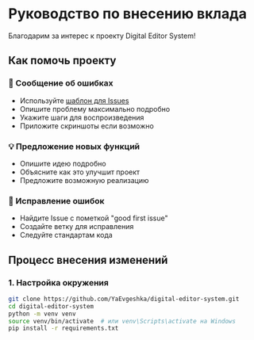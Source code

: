 # Руководство по внесению вклада

Благодарим за интерес к проекту Digital Editor System! 

## Как помочь проекту

### 📝 Сообщение об ошибках
- Используйте [шаблон для Issues](../../issues/new/choose)
- Опишите проблему максимально подробно
- Укажите шаги для воспроизведения
- Приложите скриншоты если возможно

### 💡 Предложение новых функций
- Опишите идею подробно
- Объясните как это улучшит проект
- Предложите возможную реализацию

### 🔧 Исправление ошибок
- Найдите Issue с пометкой "good first issue"
- Создайте ветку для исправления
- Следуйте стандартам кода

## Процесс внесения изменений

### 1. Настройка окружения
```bash
git clone https://github.com/YaEvgeshka/digital-editor-system.git
cd digital-editor-system
python -m venv venv
source venv/bin/activate  # или venv\Scripts\activate на Windows
pip install -r requirements.txt
